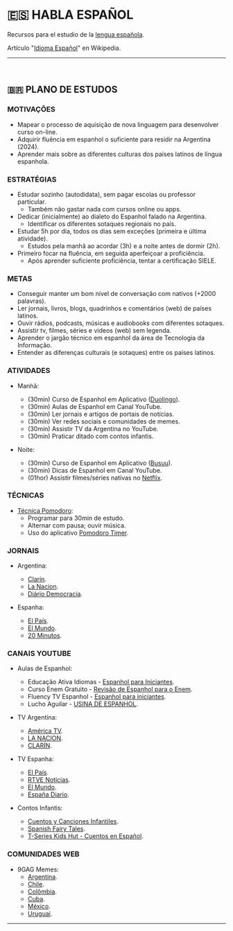 # :es: HABLA ESPAÑOL

Recursos para el estudio de la [lengua española](https://pt.wikipedia.org/wiki/L%C3%ADngua_castelhana).

Artículo "[Idioma Español](https://es.wikipedia.org/wiki/Idioma_espa%C3%B1ol)" en Wikipedia.

- - -
<br/>


## :brazil: PLANO DE ESTUDOS

### MOTIVAÇÕES

* Mapear o processo de aquisição de nova linguagem para desenvolver curso on-line.
* Adquirir fluência em espanhol o suficiente para residir na Argentina (2024).
* Aprender mais sobre as diferentes culturas dos países latinos de língua espanhola.



### ESTRATÉGIAS

* Estudar sozinho (autodidata), sem pagar escolas ou professor particular.
    - Também não gastar nada com cursos online ou apps.
* Dedicar (inicialmente) ao dialeto do Espanhol falado na Argentina.
    - Identificar os diferentes sotaques regionais no país.
* Estudar 5h por dia, todos os dias sem exceções (primeira e última atividade).
    - Estudos pela manhã ao acordar (3h) e a noite antes de dormir (2h).
* Primeiro focar na fluência, em seguida aperfeiçoar a proficiência.
    - Após aprender suficiente proficiência, tentar a certificação SIELE.



### METAS

* Conseguir manter um bom nível de conversação com nativos (+2000 palavras).
* Ler jornais, livros, blogs, quadrinhos e comentários (web) de países latinos.
* Ouvir rádios, podcasts, músicas e audiobooks com diferentes sotaques.
* Assistir tv, filmes, séries e videos (web) sem legenda.
* Aprender o jargão técnico em espanhol da área de Tecnologia da Informação.
* Entender as diferenças culturais (e sotaques) entre os países latinos.



### ATIVIDADES

* Manhã:
    - (30min) Curso de Espanhol em Aplicativo ([Duolingo](https://pt.duolingo.com/)).
    - (30min) Aulas de Espanhol em Canal YouTube.
    - (30min) Ler jornais e artigos de portais de notícias.
    - (30min) Ver redes sociais e comunidades de memes.
    - (30min) Assistir TV da Argentina no YouTube.
    - (30min) Praticar ditado com contos infantis.

* Noite:
    - (30min) Curso de Espanhol em Aplicativo ([Busuu](https://www.busuu.com/pt)).
    - (30min) Dicas de Espanhol em Canal YouTube.
    - (01hor) Assistir filmes/séries nativas no [Netflix](https://www.netflix.com/browse/original-audio/100396/es?so=az).



### TÉCNICAS

* [Técnica Pomodoro](https://pt.wikipedia.org/wiki/T%C3%A9cnica_pomodoro):
    - Programar para 30min de estudo.
    - Alternar com pausa; ouvir música.
    - Uso do aplicativo [Pomodoro Timer](https://play.google.com/store/apps/details?id=com.pomodrone.app).



### JORNAIS

* Argentina:
    - [Clarín](https://www.clarin.com/).
    - [La Nacion](https://www.lanacion.com.ar/).
    - [Diário Democracia](https://www.diariodemocracia.com/).

* Espanha:
    - [El País](https://elpais.com/).
    - [El Mundo](https://www.elmundo.es/).
    - [20 Minutos](https://www.20minutos.es/).



### CANAIS YOUTUBE

* Aulas de Espanhol:
    - Educação Ativa Idiomas - [Espanhol para Iniciantes](https://www.youtube.com/watch?v=8F7Wm5ajpFA&list=PL4522A1CF5E79AC16).
    - Curso Enem Gratuito - [Revisão de Espanhol para o Enem](https://www.youtube.com/watch?v=mRHjGmvrarI&list=PLQVUQftDIJQH4apoO4epmkMg6sxeCLEf5).
    - Fluency TV Espanhol - [Espanhol para iniciantes](https://www.youtube.com/watch?v=38trVPMQmOY&list=PLlSAkdWPPRKrYVq4yCqPnuRLPd6rh0pzZ).
    - Lucho Aguilar - [USINA DE ESPANHOL](https://www.youtube.com/@USINADEESPANHOL).

* TV Argentina:
    - [América TV](https://www.youtube.com/@americaenvivo).
    - [LA NACION](https://www.youtube.com/@lanacion).
    - [CLARÍN](https://www.youtube.com/@clarincom).

* TV Espanha:
    - [El País](https://www.youtube.com/@elpais).
    - [RTVE Noticias](https://www.youtube.com/@rtvenoticias).
    - [El Mundo](https://www.youtube.com/@elmundo).
    - [España Diario](https://www.youtube.com/@EspanaDiario).

* Contos Infantis:
    - [Cuentos y Canciones Infantiles](https://www.youtube.com/@FairyTalesSpanish).
    - [Spanish Fairy Tales](https://www.youtube.com/@SpanishFairyTales).
    - [T-Series Kids Hut - Cuentos en Español](https://www.youtube.com/@TSeriesKidsHutCuentosenEspanol).



### COMUNIDADES WEB

* 9GAG Memes:
    - [Argentina](https://9gag.com/tag/argentina).
    - [Chile](https://9gag.com/tag/chile).
    - [Colômbia](https://9gag.com/tag/colombia).
    - [Cuba](https://9gag.com/tag/cuba).
    - [México](https://9gag.com/tag/mexico).
    - [Uruguai](https://9gag.com/tag/uruguay).

- - -
<br/>
